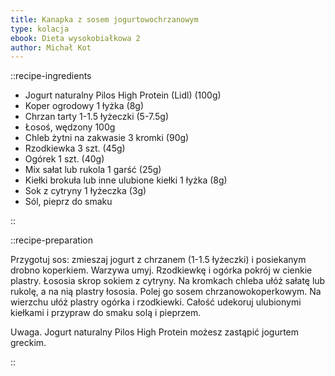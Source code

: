 ```yaml
---
title: Kanapka z sosem jogurtowochrzanowym
type: kolacja
ebook: Dieta wysokobiałkowa 2
author: Michał Kot
---
```


::recipe-ingredients

- Jogurt naturalny Pilos High Protein (Lidl) (100g)
- Koper ogrodowy 1 łyżka (8g)
- Chrzan tarty 1-1.5 łyżeczki (5-7.5g)
- Łosoś, wędzony 100g
- Chleb żytni na zakwasie 3 kromki (90g)
- Rzodkiewka 3 szt. (45g)
- Ogórek 1 szt. (40g)
- Mix sałat lub rukola 1 garść (25g)
- Kiełki brokuła lub inne ulubione kiełki 1 łyżka (8g)
- Sok z cytryny 1 łyżeczka (3g)
- Sól, pieprz do smaku

::

::recipe-preparation

Przygotuj sos: zmieszaj jogurt z chrzanem (1-1.5 łyżeczki) i posiekanym drobno koperkiem. Warzywa umyj. Rzodkiewkę i ogórka pokrój w cienkie plastry. Łososia skrop sokiem z cytryny. Na kromkach chleba ułóż sałatę lub rukolę, a na nią plastry łososia. Polej go sosem chrzanowokoperkowym. Na wierzchu ułóż plastry ogórka i rzodkiewki. Całość udekoruj ulubionymi kiełkami i przypraw do smaku solą i pieprzem.

Uwaga. Jogurt naturalny Pilos High Protein możesz zastąpić jogurtem greckim.

::
